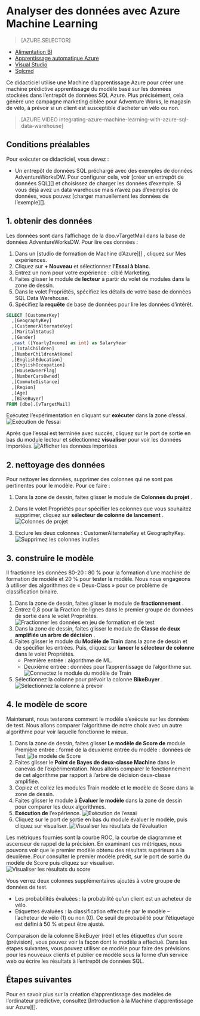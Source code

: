 <properties
   pageTitle="Analyser des données avec Azure Machine Learning | Microsoft Azure"
   description="Pour créer une machine prédictive apprentissage du modèle basé sur les données stockées dans l’entrepôt de données de SQL Azure, utilisez Azure Machine d’apprentissage."
   services="sql-data-warehouse"
   documentationCenter="NA"
   authors="kevinvngo"
   manager="barbkess"
   editor=""/>

<tags
   ms.service="sql-data-warehouse"
   ms.devlang="NA"
   ms.topic="get-started-article"
   ms.tgt_pltfrm="NA"
   ms.workload="data-services"
   ms.date="09/14/2016"
   ms.author="kevin;barbkess;sonyama"/>

# <a name="analyze-data-with-azure-machine-learning"></a>Analyser des données avec Azure Machine Learning

> [AZURE.SELECTOR]
- [Alimentation BI](sql-data-warehouse-get-started-visualize-with-power-bi.md)
- [Apprentissage automatique Azure](sql-data-warehouse-get-started-analyze-with-azure-machine-learning.md)
- [Visual Studio](sql-data-warehouse-query-visual-studio.md)
- [Sqlcmd](sql-data-warehouse-get-started-connect-sqlcmd.md) 

Ce didacticiel utilise une Machine d’apprentissage Azure pour créer une machine prédictive apprentissage du modèle basé sur les données stockées dans l’entrepôt de données SQL Azure. Plus précisément, cela génère une campagne marketing ciblée pour Adventure Works, le magasin de vélo, à prévoir si un client est susceptible d’acheter un vélo ou non.

> [AZURE.VIDEO integrating-azure-machine-learning-with-azure-sql-data-warehouse]


## <a name="prerequisites"></a>Conditions préalables
Pour exécuter ce didacticiel, vous devez :

- Un entrepôt de données SQL préchargé avec des exemples de données AdventureWorksDW. Pour configurer cela, voir [créer un entrepôt de données SQL][] et choisissez de charger les données d’exemple. Si vous déjà avez un data warehouse mais n’avez pas d’exemples de données, vous pouvez [charger manuellement les données de l’exemple][].

## <a name="1-get-data"></a>1. obtenir des données
Les données sont dans l’affichage de la dbo.vTargetMail dans la base de données AdventureWorksDW. Pour lire ces données :

1. Dans un [studio de formation de Machine d’Azure][] , cliquez sur Mes expériences.
2. Cliquez sur **+ Nouveau** et sélectionnez **l’Essai à blanc**.
3. Entrez un nom pour votre expérience : ciblé Marketing.
4. Faites glisser le module de **lecteur** à partir du volet de modules dans la zone de dessin.
5. Dans le volet Propriétés, spécifiez les détails de votre base de données SQL Data Warehouse.
6. Spécifiez la **requête** de base de données pour lire les données d’intérêt.

```sql
SELECT [CustomerKey]
  ,[GeographyKey]
  ,[CustomerAlternateKey]
  ,[MaritalStatus]
  ,[Gender]
  ,cast ([YearlyIncome] as int) as SalaryYear
  ,[TotalChildren]
  ,[NumberChildrenAtHome]
  ,[EnglishEducation]
  ,[EnglishOccupation]
  ,[HouseOwnerFlag]
  ,[NumberCarsOwned]
  ,[CommuteDistance]
  ,[Region]
  ,[Age]
  ,[BikeBuyer]
FROM [dbo].[vTargetMail]
```

Exécutez l’expérimentation en cliquant sur **exécuter** dans la zone d’essai.
![Exécution de l’essai][1]


Après que l’essai est terminée avec succès, cliquez sur le port de sortie en bas du module lecteur et sélectionnez **visualiser** pour voir les données importées.
![Afficher les données importées][3]


## <a name="2-clean-the-data"></a>2. nettoyage des données
Pour nettoyer les données, supprimer des colonnes qui ne sont pas pertinentes pour le modèle. Pour ce faire :

1. Dans la zone de dessin, faites glisser le module de **Colonnes du projet** .
2. Dans le volet Propriétés pour spécifier les colonnes que vous souhaitez supprimer, cliquez sur **sélecteur de colonne de lancement** .
![Colonnes de projet][4]

3. Exclure les deux colonnes : CustomerAlternateKey et GeographyKey.
![Supprimez les colonnes inutiles][5]


## <a name="3-build-the-model"></a>3. construire le modèle
Il fractionne les données 80-20 : 80 % pour la formation d’une machine de formation de modèle et 20 % pour tester le modèle. Nous nous engageons à utiliser des algorithmes de « Deux-Class » pour ce problème de classification binaire.

1. Dans la zone de dessin, faites glisser le module de **fractionnement** .
2. Entrez 0,8 pour la Fraction de lignes dans le premier groupe de données de sortie dans le volet Propriétés.
![Fractionner les données en jeu de formation et de test][6]
3. Dans la zone de dessin, faites glisser le module de **Classe de deux amplifiée un arbre de décision** .
4. Faites glisser le module du **Modèle de Train** dans la zone de dessin et de spécifier les entrées. Puis, cliquez sur **lancer le sélecteur de colonne** dans le volet Propriétés.
      - Première entrée : algorithme de ML.
      - Deuxième entrée : données pour l’apprentissage de l’algorithme sur.
![Connectez le module du modèle de Train][7]
5. Sélectionnez la colonne pour prévoir la colonne **BikeBuyer** .
![Sélectionnez la colonne à prévoir][8]


## <a name="4-score-the-model"></a>4. le modèle de score
Maintenant, nous testerons comment le modèle s’exécute sur les données de test. Nous allons comparer l’algorithme de notre choix avec un autre algorithme pour voir laquelle fonctionne le mieux.

1. Dans la zone de dessin, faites glisser **Le modèle de Score de** module.
    Première entrée : formé de la deuxième entrée du modèle : données de Test ![le modèle de Score][9]
2. Faites glisser le **Point de Bayes de deux-classe Machine** dans le canevas de l’expérimentation. Nous allons comparer le fonctionnement de cet algorithme par rapport à l’arbre de décision deux-classe amplifiée.
3. Copiez et collez les modules Train modèle et le modèle de Score dans la zone de dessin.
4. Faites glisser le module à **Évaluer le modèle** dans la zone de dessin pour comparer les deux algorithmes.
5. **Exécution de** l’expérience.
![Exécution de l’essai][10]
6. Cliquez sur le port de sortie en bas du module évaluer le modèle, puis cliquez sur visualiser.
![Visualiser les résultats de l’évaluation][11]

Les métriques fournies sont la courbe ROC, la courbe de diagramme et ascenseur de rappel de la précision. En examinant ces métriques, nous pouvons voir que le premier modèle obtenu des résultats supérieurs à la deuxième. Pour consulter le premier modèle prédit, sur le port de sortie du modèle de Score puis cliquez sur visualiser.
![Visualiser les résultats du score][12]

Vous verrez deux colonnes supplémentaires ajoutés à votre groupe de données de test.

- Les probabilités évaluées : la probabilité qu’un client est un acheteur de vélo.
- Étiquettes évaluées : la classification effectuée par le modèle – l’acheteur de vélo (1) ou non (0). Ce seuil de probabilité pour l’étiquetage est défini à 50 % et peut être ajusté.

Comparaison de la colonne BikeBuyer (réel) et les étiquettes d’un score (prévision), vous pouvez voir la façon dont le modèle a effectué. Dans les étapes suivantes, vous pouvez utiliser ce modèle pour faire des prévisions pour les nouveaux clients et publier ce modèle sous la forme d’un service web ou écrire les résultats à l’entrepôt de données SQL.

## <a name="next-steps"></a>Étapes suivantes

Pour en savoir plus sur la création d’apprentissage des modèles de l’ordinateur prédictive, consultez [Introduction à la Machine d’apprentissage sur Azure][].

<!--Image references-->
[1]: media/sql-data-warehouse-get-started-analyze-with-azure-machine-learning/img1_reader.png
[2]: media/sql-data-warehouse-get-started-analyze-with-azure-machine-learning/img2_visualize.png
[3]: media/sql-data-warehouse-get-started-analyze-with-azure-machine-learning/img3_readerdata.png
[4]: media/sql-data-warehouse-get-started-analyze-with-azure-machine-learning/img4_projectcolumns.png
[5]: media/sql-data-warehouse-get-started-analyze-with-azure-machine-learning/img5_columnselector.png
[6]: media/sql-data-warehouse-get-started-analyze-with-azure-machine-learning/img6_split.png
[7]: media/sql-data-warehouse-get-started-analyze-with-azure-machine-learning/img7_train.png
[8]: media/sql-data-warehouse-get-started-analyze-with-azure-machine-learning/img8_traincolumnselector.png
[9]: media/sql-data-warehouse-get-started-analyze-with-azure-machine-learning/img9_score.png
[10]: media/sql-data-warehouse-get-started-analyze-with-azure-machine-learning/img10_evaluate.png
[11]: media/sql-data-warehouse-get-started-analyze-with-azure-machine-learning/img11_evalresults.png
[12]: media/sql-data-warehouse-get-started-analyze-with-azure-machine-learning/img12_scoreresults.png


<!--Article references-->
[Azure studio d’apprentissage automatique]:https://studio.azureml.net/
[Introduction à la formation sur Azure de l’ordinateur]:https://azure.microsoft.com/documentation/articles/machine-learning-what-is-machine-learning/
[charger les données d’exemple manuellement]: sql-data-warehouse-load-sample-databases.md
[Créez un entrepôt de données SQL]: sql-data-warehouse-get-started-provision.md
